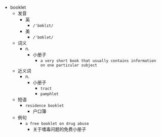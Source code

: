 - booklet
  - 发音
    - 英
      - `/'bʊklɪt/`
    - 美
      - `/'bʊklət/`
  - 词义
    - n.
      - 小册子
        - `a very short book that usually contains information on one particular subject`
  - 近义词
    - n.
      - 小册子
        - `tract`
        - `pamphlet`
  - 短语
    - `residence booklet`
      - 户口簿 
  - 例句
    - `a free booklet on drug abuse`
      - 关于嗜毒问题的免费小册子

